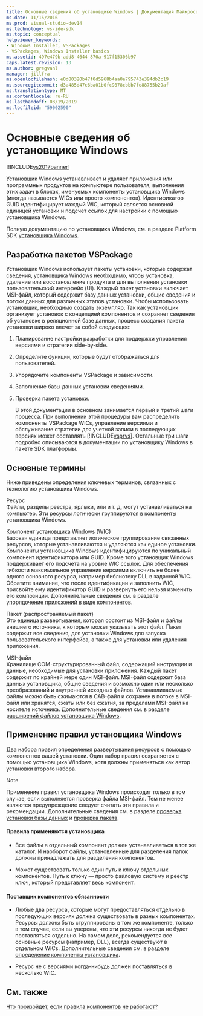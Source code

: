 ```yaml
---
title: Основные сведения об установщике Windows | Документация Майкрософт
ms.date: 11/15/2016
ms.prod: visual-studio-dev14
ms.technology: vs-ide-sdk
ms.topic: conceptual
helpviewer_keywords:
- Windows Installer, VSPackages
- VSPackages, Windows Installer basics
ms.assetid: 497e479b-add8-4644-870a-917f15306b97
caps.latest.revision: 13
ms.author: gregvanl
manager: jillfra
ms.openlocfilehash: e0d80320b47f0d5968b4aa0e795743e394db2c19
ms.sourcegitcommit: d3a485d47c6ba01b0fc9878cbbb7fe88755b29af
ms.translationtype: MT
ms.contentlocale: ru-RU
ms.lasthandoff: 03/19/2019
ms.locfileid: "59002590"
---
```

# <a name="windows-installer-basics"></a>Основные сведения об установщике Windows
[!INCLUDE[vs2017banner](../../includes/vs2017banner.md)]

Установщик Windows устанавливает и удаляет приложения или программных продуктов на компьютере пользователя, выполнения этих задач в блоках, именуемых компоненты установщика Windows (иногда называется WICs или просто компонентов). Идентификатор GUID идентифицирует каждый WIC, который является основной единицей установки и подсчет ссылок для настройки с помощью установщика Windows.  
  
 Полную документацию по установщика Windows, см. в разделе Platform SDK [установщика Windows](/previous-versions/2kt85ked(v=vs.120)).  
  
## <a name="authoring-a-vspackage"></a>Разработка пакетов VSPackage  
 Установщик Windows использует пакеты установки, которые содержат сведения, установщика Windows необходимо, чтобы установка, удаление или восстановление продукта и для выполнения установки пользовательский интерфейс (UI). Каждый пакет установки включает MSI-файл, который содержит базу данных установки, общие сведения и потоки данных для различных этапов установки. Чтобы использовать установщик, необходимо создать экземпляр. Так как установщик организует установок с концепцией компонентов и сохраняет сведения об установке в реляционной базе данных, процесс создания пакета установки широко влечет за собой следующее:  
  
1. Планирование настройки разработки для поддержки управления версиями и стратегии side-by-side.  
  
2. Определите функции, которые будут отображаться для пользователей.  
  
3. Упорядочите компоненты VSPackage и зависимости.  
  
4. Заполнение базы данных установки сведениями.  
  
5. Проверка пакета установки.  
  
   В этой документации в основном занимается первый и третий шаги процесса. При выполнении этой процедуры вам распределить компоненты VSPackage WICs, управление версиями и обслуживание стратегии для учетной записи в последующих версиях может составлять [!INCLUDE[vsprvs](../../includes/vsprvs-md.md)]. Остальные три шаги подробно описываются в документации по установщику Windows в пакете SDK платформы.  
  
## <a name="key-terms"></a>Основные термины  
 Ниже приведены определения ключевых терминов, связанных с технологию установщика Windows.  
  
 Ресурс  
 Файлы, разделы реестра, ярлыки, или и т. д, могут устанавливаться на компьютер. Эти ресурсы логически группируются в компоненты установщика Windows.  
  
 Компонент установщика Windows (WIC)  
 Базовая единица представляет логическое группирование связанных ресурсов, которые устанавливаются и удаляются как единое установки. Компоненты установщика Windows идентифицируются по уникальный компонент идентификатора или GUID. Кроме того установщик Windows поддерживает его подсчета на уровне WIC ссылок. Для обеспечения гибкости максимальное управления версиями включить не более одного основного ресурса, например библиотеку DLL в заданной WIC. Обратите внимание, что после идентификации и заполнить WIC, присвойте ему идентификатор GUID и развернуть его нельзя изменить его композиции. Дополнительные сведения см. в разделе [упорядочение приложений в виде компонентов](http://msdn.microsoft.com/library/aa370561.aspx).  
  
 Пакет (распространяемый пакет)  
 Это единица развертывания, которая состоит из MSI-файл и файлы внешнего источника, к которым может указывать этот файл. Пакет содержит все сведения, для установки Windows для запуска пользовательского интерфейса, а также для установки или удаления приложения.  
  
 MSI-файл  
 Хранилище COM-структурированный файл, содержащий инструкции и данные, необходимые для установки приложения. Каждый пакет содержит по крайней мере один MSI-файл. MSI-файл содержит база данных установщика, общие сведения и возможно один или несколько преобразований и внутренней исходных файлов. Устанавливаемые файлы можно быть сжимаются в CAB-файл и сохранен в потоке в MSI-файл или хранятся, сжаты или без сжатия, за пределами MSI-файл на носителе источника. Дополнительные сведения см. в разделе [расширений файлов установщика Windows](http://msdn.microsoft.com/library/aa372842\(VS.85\).aspx).  
  
## <a name="windows-installer-rules-enforcement"></a>Применение правил установщика Windows  
 Два набора правил определения развертывания ресурсов с помощью компонентов вашей установки. Один набор правил сохраняется с помощью установщика Windows, хотя должны применяться как автор установки второго набора.  
  
> [!NOTE]
>  Применение правил установщика Windows происходит только в том случае, если выполняется проверка файла MSI-файл. Тем не менее являются предупреждение следует считать эти правила и рекомендации. Дополнительные сведения см. в разделе [проверка установки базы данных](http://msdn.microsoft.com/library/aa372477\(VS.85\).aspx) и [проверка пакета](http://msdn.microsoft.com/library/aa370569\(VS.85\).aspx).  
  
#### <a name="installer-enforced-rules"></a>Правила применяются установщика  
  
-   Все файлы в отдельный компонент должен устанавливаться в тот же каталог. И наоборот файлы, установленные для разделения папок должны принадлежать для разделения компонентов.  
  
-   Может существовать только один путь к ключу отдельных компонентов. Путь к ключу — просто файловую систему и реестр ключ, который представляет весь компонент.  
  
#### <a name="component-provider-responsibilities"></a>Поставщик компонентов обязанности  
  
-   Любые два ресурса, которые могут предоставляться отдельно в последующих версиях должна существовать в разных компонентах. Ресурсы должны быть сгруппированы в том же компоненте, только в том случае, если вы уверены, что эти ресурсы никогда не будет поставляться отдельно. На самом деле, рекомендуется все основные ресурсы (например, DLL), всегда существуют в отдельном WICs. Дополнительные сведения см. в разделе [определение компоненты установщика](http://msdn.microsoft.com/library/aa368269\(VS.85\).aspx).  
  
-   Ресурс не с версиями когда-нибудь должен поставляться в несколько WIC.  
  
## <a name="see-also"></a>См. также  
 [Что произойдет, если правила компонентов не работают?](http://msdn.microsoft.com/library/aa372795\(VS.85\).aspx)
